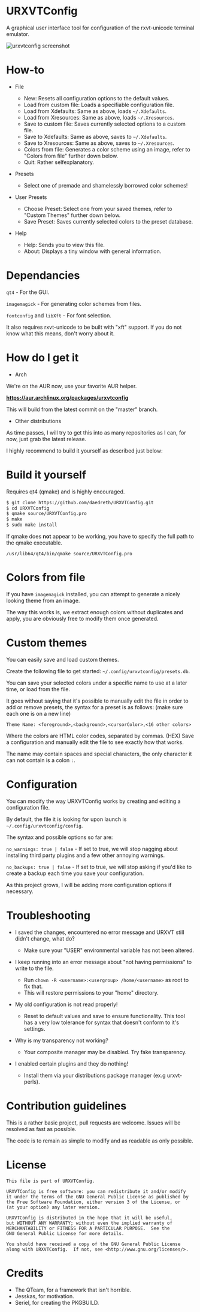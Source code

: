 # URXVTConfig
A graphical user interface tool for configuration of the rxvt-unicode terminal emulator.


![urxvtconfig screenshot](http://i.imgur.com/8F1gDHe.png)


# How-to
- File
	- New: Resets all configuration options to the default values.
	- Load from custom file: Loads a specifiable configuration file.
	- Load from Xdefaults: Same as above, loads `~/.Xdefaults`.
	- Load from Xresources: Same as above, loads `~/.Xresources`.
	- Save to custom file: Saves currently selected options to a custom file.
	- Save to Xdefaults: Same as above, saves to `~/.Xdefaults`.
	- Save to Xresources: Same as above, saves to `~/.Xresources`.
	- Colors from file: Generates a color scheme using an image, refer to "Colors from file" further down below.
	- Quit: Rather selfexplanatory.

- Presets
	- Select one of premade and shamelessly borrowed color schemes!

- User Presets
	- Choose Preset: Select one from your saved themes, refer to "Custom Themes" further down below.
	- Save Preset: Saves currently selected colors to the preset database.

- Help
	- Help: Sends you to view this file.
	- About: Displays a tiny window with general information.


# Dependancies
`qt4` - For the GUI.

`imagemagick` - For generating color schemes from files.

`fontconfig` and `libXft` - For font selection.

It also requires rxvt-unicode to be built with "xft" support.
If you do not know what this means, don't worry about it.


# How do I get it

- Arch

We're on the AUR now, use your favorite AUR helper.

**https://aur.archlinux.org/packages/urxvtconfig**

This will build from the latest commit on the "master" branch.

- Other distributions

As time passes, I will try to get this into as many repositories as I can, for now, just grab the latest release.

I highly recommend to build it yourself as described just below:


# Build it yourself
Requires qt4 (qmake) and is highly encouraged.

  ~~~ sh
  $ git clone https://github.com/daedreth/URXVTConfig.git
  $ cd URXVTConfig
  $ qmake source/URXVTConfig.pro
  $ make
  $ sudo make install
  ~~~

If qmake does **not** appear to be working, you have to specify the full path to the qmake executable.

`/usr/lib64/qt4/bin/qmake source/URXVTConfig.pro`


# Colors from file

If you have `imagemagick` installed, you can attempt to generate a nicely looking theme from an image.

The way this works is, we extract enough colors without duplicates and apply, you are obviously free to modify them once generated.


# Custom themes

You can easily save and load custom themes.

Create the following file to get started: `~/.config/urxvtconfig/presets.db`.

You can save your selected colors under a specific name to use at a later time, or load from the file.

It goes without saying that it's possible to manually edit the file in order to add or remove presets, the syntax for a preset is as follows:
(make sure each one is on a new line)

`Theme Name: <foreground>,<background>,<cursorColor>,<16 other colors>`

Where the colors are HTML color codes, separated by commas. (HEX)
Save a configuration and manually edit the file to see exactly how that works.

The name may contain spaces and special characters, the only character it can not contain is a colon `:`.


# Configuration

You can modify the way URXVTConfig works by creating and editing a configuration file.

By default, the file it is looking for upon launch is `~/.config/urxvtconfig/config`.

The syntax and possible options so far are:

`no_warnings: true | false` - If set to true, we will stop nagging about installing third party plugins and a few other annoying warnings.

`no_backups: true | false` - If set to true, we will stop asking if you'd like to create a backup each time you save your configuration.

As this project grows, I will be adding more configuration options if necessary.


# Troubleshooting
- I saved the changes, encountered no error message and URXVT still didn't change, what do?
	- Make sure your "USER" environmental variable has not been altered.

- I keep running into an error message about "not having permissions" to write to the file.
	- Run `chown -R <username>:<usergroup> /home/<username>` as root to fix that.
	- This will restore permissions to your "home" directory.

- My old configuration is not read properly!
	- Reset to default values and save to ensure functionality. This tool has a very low tolerance for syntax that doesn't conform to it's settings.

- Why is my transparency not working?
	- Your composite manager may be disabled. Try fake transparency.

- I enabled certain plugins and they do nothing!
	- Install them via your distributions package manager (ex.g urxvt-perls).

# Contribution guidelines

This is a rather basic project, pull requests are welcome.
Issues will be resolved as fast as possible.

The code is to remain as simple to modify and as readable as only possible.

# License

    This file is part of URXVTConfig.

    URXVTConfig is free software: you can redistribute it and/or modify
    it under the terms of the GNU General Public License as published by
    the Free Software Foundation, either version 3 of the License, or
    (at your option) any later version.

    URXVTConfig is distributed in the hope that it will be useful,
    but WITHOUT ANY WARRANTY; without even the implied warranty of
    MERCHANTABILITY or FITNESS FOR A PARTICULAR PURPOSE.  See the
    GNU General Public License for more details.

    You should have received a copy of the GNU General Public License
    along with URXVTConfig.  If not, see <http://www.gnu.org/licenses/>.


# Credits
- The QTeam, for a framework that isn't horrible.
- Jesskas, for motivation.
- Seriel, for creating the PKGBUILD.